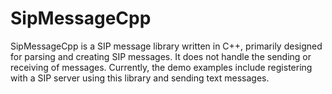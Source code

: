 # SipMessageCpp

SipMessageCpp is a SIP message library written in C++, primarily designed for parsing and creating SIP messages. It does not handle the sending or receiving of messages.
Currently, the demo examples include registering with a SIP server using this library and sending text messages.